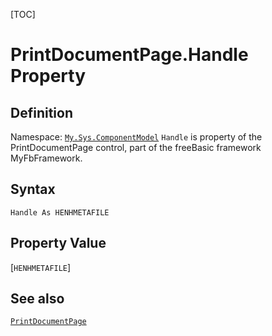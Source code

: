 [TOC]
# PrintDocumentPage.Handle Property

## Definition
Namespace: [`My.Sys.ComponentModel`](My.Sys.ComponentModel.md)
`Handle` is property of the PrintDocumentPage control, part of the freeBasic framework MyFbFramework.
## Syntax
```freeBasic
Handle As HENHMETAFILE
```
## Property Value
[`HENHMETAFILE`]
## See also
[`PrintDocumentPage`](PrintDocumentPage.md)
